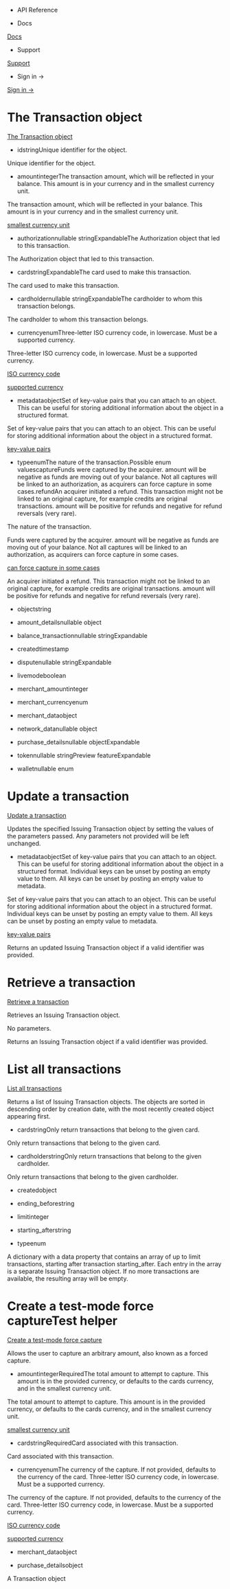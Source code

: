 - API Reference

- Docs

[Docs](/)

- Support

[Support](https://support.stripe.com)

- Sign in →

[Sign in →](https://dashboard.stripe.com/login)

# The Transaction object

[The Transaction object](/api/issuing/transactions/object)

- idstringUnique identifier for the object.

Unique identifier for the object.

- amountintegerThe transaction amount, which will be reflected in your balance. This amount is in your currency and in the smallest currency unit.

The transaction amount, which will be reflected in your balance. This amount is in your currency and in the smallest currency unit.

[smallest currency unit](/currencies#zero-decimal)

- authorizationnullable stringExpandableThe Authorization object that led to this transaction.

The Authorization object that led to this transaction.

- cardstringExpandableThe card used to make this transaction.

The card used to make this transaction.

- cardholdernullable stringExpandableThe cardholder to whom this transaction belongs.

The cardholder to whom this transaction belongs.

- currencyenumThree-letter ISO currency code, in lowercase. Must be a supported currency.

Three-letter ISO currency code, in lowercase. Must be a supported currency.

[ISO currency code](https://www.iso.org/iso-4217-currency-codes.html)

[supported currency](https://stripe.com/docs/currencies)

- metadataobjectSet of key-value pairs that you can attach to an object. This can be useful for storing additional information about the object in a structured format.

Set of key-value pairs that you can attach to an object. This can be useful for storing additional information about the object in a structured format.

[key-value pairs](/api/metadata)

- typeenumThe nature of the transaction.Possible enum valuescaptureFunds were captured by the acquirer. amount will be negative as funds are moving out of your balance. Not all captures will be linked to an authorization, as acquirers can force capture in some cases.refundAn acquirer initiated a refund. This transaction might not be linked to an original capture, for example credits are original transactions. amount will be positive for refunds and negative for refund reversals (very rare).

The nature of the transaction.

Funds were captured by the acquirer. amount will be negative as funds are moving out of your balance. Not all captures will be linked to an authorization, as acquirers can force capture in some cases.

[can force capture in some cases](https://stripe.com/docs/issuing/purchases/transactions)

An acquirer initiated a refund. This transaction might not be linked to an original capture, for example credits are original transactions. amount will be positive for refunds and negative for refund reversals (very rare).

- objectstring

- amount_detailsnullable object

- balance_transactionnullable stringExpandable

- createdtimestamp

- disputenullable stringExpandable

- livemodeboolean

- merchant_amountinteger

- merchant_currencyenum

- merchant_dataobject

- network_datanullable object

- purchase_detailsnullable objectExpandable

- tokennullable stringPreview featureExpandable

- walletnullable enum

# Update a transaction

[Update a transaction](/api/issuing/transactions/update)

Updates the specified Issuing Transaction object by setting the values of the parameters passed. Any parameters not provided will be left unchanged.

- metadataobjectSet of key-value pairs that you can attach to an object. This can be useful for storing additional information about the object in a structured format. Individual keys can be unset by posting an empty value to them. All keys can be unset by posting an empty value to metadata.

Set of key-value pairs that you can attach to an object. This can be useful for storing additional information about the object in a structured format. Individual keys can be unset by posting an empty value to them. All keys can be unset by posting an empty value to metadata.

[key-value pairs](/api/metadata)

Returns an updated Issuing Transaction object if a valid identifier was provided.

# Retrieve a transaction

[Retrieve a transaction](/api/issuing/transactions/retrieve)

Retrieves an Issuing Transaction object.

No parameters.

Returns an Issuing Transaction object if a valid identifier was provided.

# List all transactions

[List all transactions](/api/issuing/transactions/list)

Returns a list of Issuing Transaction objects. The objects are sorted in descending order by creation date, with the most recently created object appearing first.

- cardstringOnly return transactions that belong to the given card.

Only return transactions that belong to the given card.

- cardholderstringOnly return transactions that belong to the given cardholder.

Only return transactions that belong to the given cardholder.

- createdobject

- ending_beforestring

- limitinteger

- starting_afterstring

- typeenum

A dictionary with a data property that contains an array of up to limit transactions, starting after transaction starting_after. Each entry in the array is a separate Issuing Transaction object. If no more transactions are available, the resulting array will be empty.

# Create a test-mode force captureTest helper

[Create a test-mode force capture](/api/issuing/transactions/test_mode_create_force_capture)

Allows the user to capture an arbitrary amount, also known as a forced capture.

- amountintegerRequiredThe total amount to attempt to capture. This amount is in the provided currency, or defaults to the cards currency, and in the smallest currency unit.

The total amount to attempt to capture. This amount is in the provided currency, or defaults to the cards currency, and in the smallest currency unit.

[smallest currency unit](/currencies#zero-decimal)

- cardstringRequiredCard associated with this transaction.

Card associated with this transaction.

- currencyenumThe currency of the capture. If not provided, defaults to the currency of the card. Three-letter ISO currency code, in lowercase. Must be a supported currency.

The currency of the capture. If not provided, defaults to the currency of the card. Three-letter ISO currency code, in lowercase. Must be a supported currency.

[ISO currency code](https://www.iso.org/iso-4217-currency-codes.html)

[supported currency](https://stripe.com/docs/currencies)

- merchant_dataobject

- purchase_detailsobject

A Transaction object
